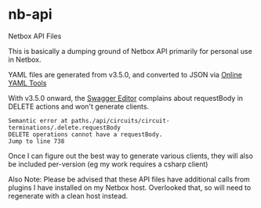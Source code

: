 # nb-api
Netbox API Files

This is basically a dumping ground of Netbox API primarily for personal use in Netbox.

YAML files are generated from v3.5.0, and converted to JSON via [Online YAML Tools](https://onlineyamltools.com/convert-yaml-to-json)


With v3.5.0 onward, the [Swagger Editor](https://editor.swagger.io/) complains about requestBody in DELETE actions and won't generate clients.
```
Semantic error at paths./api/circuits/circuit-terminations/.delete.requestBody
DELETE operations cannot have a requestBody.
Jump to line 738
```
Once I can figure out the best way to generate various clients, they will also be included per-version (eg my work requires a csharp client)


Also Note: Please be advised that these API files have additional calls from plugins I have installed on my Netbox host. Overlooked that, so will need to regenerate with a clean host instead.
